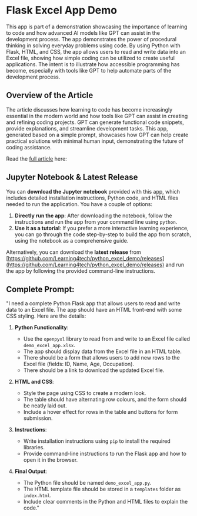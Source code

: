 # Flask Excel App Demo

This app is part of a demonstration showcasing the importance of learning to code and how advanced AI models like GPT can assist in the development process. The app demonstrates the power of procedural thinking in solving everyday problems using code. By using Python with Flask, HTML, and CSS, the app allows users to read and write data into an Excel file, showing how simple coding can be utilized to create useful applications. The intent is to illustrate how accessible programming has become, especially with tools like GPT to help automate parts of the development process.

## Overview of the Article

The article discusses how learning to code has become increasingly essential in the modern world and how tools like GPT can assist in creating and refining coding projects. GPT can generate functional code snippets, provide explanations, and streamline development tasks. This app, generated based on a simple prompt, showcases how GPT can help create practical solutions with minimal human input, demonstrating the future of coding assistance.

Read the [full article](https://trivium-l4t.blogspot.com/2024/09/why-learning-to-code-is-still-essential.html) here: 

## Jupyter Notebook & Latest Release

You can **download the Jupyter notebook** provided with this app, which includes detailed installation instructions, Python code, and HTML files needed to run the application. You have a couple of options:
1. **Directly run the app**: After downloading the notebook, follow the instructions and run the app from your command line using `python`.
2. **Use it as a tutorial**: If you prefer a more interactive learning experience, you can go through the code step-by-step to build the app from scratch, using the notebook as a comprehensive guide.

Alternatively, you can download the **latest release** from [https://github.com/Learning4tech/python_excel_demo/releases](https://github.com/Learning4tech/python_excel_demo/releases) and run the app by following the provided command-line instructions.

## Complete Prompt:

"I need a complete Python Flask app that allows users to read and write data to an Excel file. The app should have an HTML front-end with some CSS styling. Here are the details:

1. **Python Functionality**: 
   - Use the `openpyxl` library to read from and write to an Excel file called `demo_excel_app.xlsx`.
   - The app should display data from the Excel file in an HTML table.
   - There should be a form that allows users to add new rows to the Excel file (fields: ID, Name, Age, Occupation).
   - There should be a link to download the updated Excel file.

2. **HTML and CSS**:
   - Style the page using CSS to create a modern look.
   - The table should have alternating row colours, and the form should be neatly laid out.
   - Include a hover effect for rows in the table and buttons for form submission.

3. **Instructions**:
   - Write installation instructions using `pip` to install the required libraries.
   - Provide command-line instructions to run the Flask app and how to open it in the browser.

4. **Final Output**:
   - The Python file should be named `demo_excel_app.py`.
   - The HTML template file should be stored in a `templates` folder as `index.html`.
   - Include clear comments in the Python and HTML files to explain the code."

